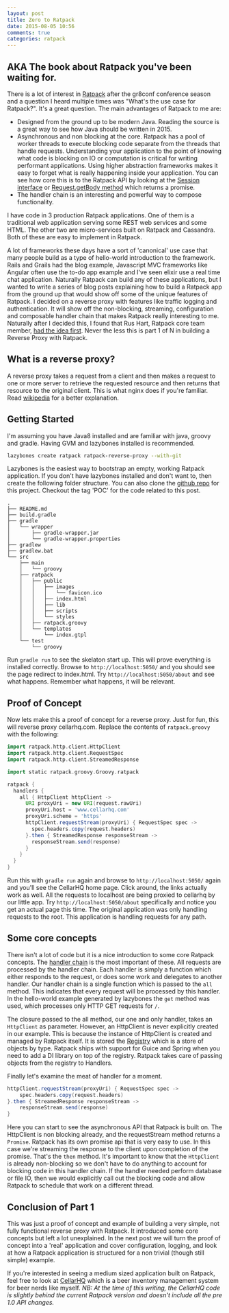 ```yaml
---
layout: post
title: Zero to Ratpack
date: 2015-08-05 10:56
comments: true
categories: ratpack
---
```

## AKA The book about Ratpack you've been waiting for.

There is a lot of interest in [Ratpack](http://ratpack.io/) after the gr8conf conference season and a question I heard multiple times was "What's the use case for Ratpack?". It's a great question. The main advantages of Ratpack to me are:

* Designed from the ground up to be modern Java. Reading the source is a great way to see how Java should be written in 2015. 
* Asynchronous and non blocking at the core. Ratpack has a pool of worker threads to execute blocking code separate from the threads that handle requests. Understanding your application to the point of knowing what code is blocking on IO or computation is critical for writing performant applications. Using higher abstraction frameworks makes it easy to forget what is really happening inside your application. You can see how core this is to the Ratpack API by looking at the [Session interface](http://ratpack.io/manual/current/api/index.html) or [Request.getBody method](http://ratpack.io/manual/current/api/index.html) which returns a promise.
* The handler chain is an interesting and powerful way to compose functionality.

I have code in 3 production Ratpack applications. One of them is a traditional web application serving some REST web services and some HTML. The other two are micro-services built on Ratpack and Cassandra. Both of these are easy to implement in Ratpack.

A lot of frameworks these days have a sort of 'canonical' use case that many people build as a type of hello-world introduction to the framework. Rails and Grails had the blog example, Javascript MVC frameworks like Angular often use the to-do app example and I've seen elixir use a real time chat application. Naturally Ratpack can build any of these applications, but I wanted to write a series of blog posts explaining how to build a Ratpack app from the ground up that would show off some of the unique features of Ratpack. I decided on a reverse proxy with features like traffic logging and authentication. It will show off the non-blocking, streaming, configuration and composable handler chain that makes Ratpack really interesting to me. Naturally after I decided this, I found that Rus Hart, Ratpack core team member, [had the idea first](https://gist.github.com/rhart/eb1b701f348a155f2dad). Never the less this is part 1 of N in building a Reverse Proxy with Ratpack. 

## What is a reverse proxy?

A reverse proxy takes a request from a client and then makes a request to one or more server to retrieve the requested resource and then returns that resource to the original client. This is what nginx does if you're familiar. Read [wikipedia](https://en.wikipedia.org/wiki/Reverse_proxy) for a better explanation. 

## Getting Started

I'm assuming you have Java8 installed and are familiar with java, groovy and gradle. Having GVM and lazybones installed is recommended. 

```bash
lazybones create ratpack ratpack-reverse-proxy --with-git
```

Lazybones is the easiest way to bootstrap an empty, working Ratpack application. If you don't have lazybones installed and don't want to, then create the following folder structure. You can also clone the [github repo](https://github.com/kyleboon/ratpack-reverse-proxy) for this project. Checkout the tag 'POC' for the code related to this post.

```
.
├── README.md
├── build.gradle
├── gradle
│   └── wrapper
│       ├── gradle-wrapper.jar
│       └── gradle-wrapper.properties
├── gradlew
├── gradlew.bat
└── src
    ├── main
    │   └── groovy
    ├── ratpack
    │   ├── public
    │   │   ├── images
    │   │   │   └── favicon.ico
    │   │   ├── index.html
    │   │   ├── lib
    │   │   ├── scripts
    │   │   └── styles
    │   ├── ratpack.groovy
    │   └── templates
    │       └── index.gtpl
    └── test
        └── groovy
```

Run ```gradle run``` to see the skelaton start up. This will prove everything is installed correctly. Browse to ```http://localhost:5050/``` and you should see the page redirect to index.html. Try ```http://localhost:5050/about``` and see what happens. Remember what happens, it will be relevant.

## Proof of Concept

Now lets make this a proof of concept for a reverse proxy. Just for fun, this will reverse proxy cellarhq.com. Replace the contents of ```ratpack.groovy``` with the following:

```groovy
import ratpack.http.client.HttpClient
import ratpack.http.client.RequestSpec
import ratpack.http.client.StreamedResponse

import static ratpack.groovy.Groovy.ratpack

ratpack {
  handlers {
    all { HttpClient httpClient ->
      URI proxyUri = new URI(request.rawUri)
      proxyUri.host = 'www.cellarhq.com'
      proxyUri.scheme = 'https'
      httpClient.requestStream(proxyUri) { RequestSpec spec ->
        spec.headers.copy(request.headers)
      }.then { StreamedResponse responseStream ->
        responseStream.send(response)
      }
    }
  }
}
```

Run this with ```gradle run``` again and browse to ```http://localhost:5050/``` again and you'll see the CellarHQ home page. Click around, the links actually work as well. All the requests to localhost are being proxied to cellarhq by our little app. Try ```http://localhost:5050/about``` specifically and notice you get an actual page this time. The original application was only handling requests to the root. This application is handling requests for any path. 

## Some core concepts

There isn't a lot of code but it is a nice introduction to some core Ratpack concepts. The [handler chain](http://ratpack.io/manual/current/handlers.html) is the most important of these. All requests are processed by the handler chain. Each handler is simply a function which either responds to the request, or does some work and delegates to another handler. Our handler chain is a single function which is passed to the ```all``` method. This indicates that every request will be processed by this handler.  In the hello-world example generated by lazybones the ```get``` method was used, which processes only HTTP GET requests for `/`. 

The closure passed to the all method, our one and only handler, takes an ```HttpClient``` as parameter. However, an HttpClient is never explicitly created in our example. This is because the instance of HttpClient is created and managed by Ratpack itself. It is stored the [Registry](http://ratpack.io/manual/current/launching.html#registry) which is a store of objects by type. Ratpack ships with support for Guice and Spring when you need to add a DI library on top of the registry. Ratpack takes care of passing objects from the registry to Handlers.

Finally let's examine the meat of handler for a moment. 

```groovy
httpClient.requestStream(proxyUri) { RequestSpec spec ->
    spec.headers.copy(request.headers)
}.then { StreamedResponse responseStream ->
    responseStream.send(response)
}
```

Here you can start to see the asynchronous API that Ratpack is built on. The HttpClient is non blocking already, and the requestStream method returns a ```Promise```. Ratpack has its own promise api that is very easy to use. In this case we're streaming the response to the client upon completion of the promise. That's the ```then``` method.  It's important to know that the ```HttpClient``` is already non-blocking so we don't have to do anything to account for blocking code in this handler chain. If the handler needed perform database or file IO, then we would explicitly call out the blocking code and allow Ratpack to schedule that work on a different thread. 

## Conclusion of Part 1

This was just a proof of concept and example of building a very simple, not fully functional reverse proxy with Ratpack. It introduced some core concepts but left a lot unexplained. In the next post we will turn the proof of concept into a 'real' application and cover configuration, logging, and look at how a Ratpack application is structured for a non trivial (though still simple) example.

If you're interested in seeing a medium sized application built on Ratpack, feel free to look at [CellarHQ](https://github.com/CellarHQ/cellarhq.com) which is a beer inventory management system for beer nerds like myself. *NB: At the time of this writing, the CellarHQ code is slightly behind the current Ratpack version and doesn't include all the pre 1.0 API changes.*


